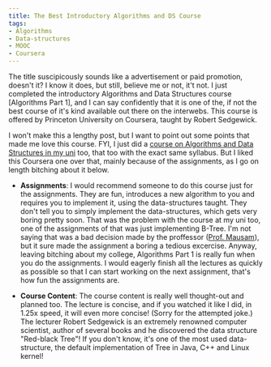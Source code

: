 ```yaml
---
title: The Best Introductory Algorithms and DS Course
tags:
- Algorithms
- Data-structures
- MOOC
- Coursera 
---
```


The title suscipicously sounds like a advertisement or paid promotion, doesn't it? I know it does, but still, believe me or not, it't not. I just completed the introductory Algorithms and Data Structures course [Algorithms Part 1], and I can say confidently that it is one of the, if not the best course of it's kind available out there on the interwebs. This course is offered by Princeton University on Coursera, taught by Robert Sedgewick.

I won't make this a lengthy post, but I want to point out some points that made me love this course. FYI, I just did a [course on Algorithms and Data Structures in my uni](http://www.cse.iitd.ac.in/~mausam/courses/col106/autumn2017/) too, that too with the exact same syllabus. But I liked this Coursera one over that, mainly because of the assignments, as I go on length bitching about it below.

- __Assignments__: I would recommend someone to do this course just for the assignments. They are fun, introduces a new algorithm to you and requires you to implement it, using the data-structures taught. They don't tell you to simply implement the data-structures, which gets very boring pretty soon. That was the problem with the course at my uni too, one of the assignments of that was just implementing B-Tree. I'm not saying that was a bad decision made by the proffessor ([Prof. Mausam](http://www.cse.iitd.ac.in/~mausam/)), but it sure made the assignment a boring a tedious excercise. Anyway, leaving bitching about my college, Algorithms Part 1 is really fun when you do the assignments. I would eagerly finish all the lectures as quickly as possible so that I can start working on the next assignment, that's how fun the assignments are.

- __Course Content__: The course content is really well thought-out and planned too. The lecture is concise, and if you watched it like I did, in 1.25x speed, it will even more concise! (Sorry for the attempted joke.) The lecturer Robert Sedgewick is an extremely renowned computer scientist, author of several books and he discovered the data structure "Red-black Tree"! If you don't know, it's one of the most used data-structure, the default implementation of Tree in Java, C++ and Linux kernel!

